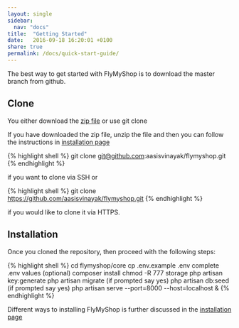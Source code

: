 ```yaml
---
layout: single
sidebar:
  nav: "docs"
title:  "Getting Started"
date:   2016-09-18 16:20:01 +0100
share: true
permalink: /docs/quick-start-guide/
---
```



The best way to get started with FlyMyShop is to download the master branch from github.

<h2>Clone</h2> 

You either download the [zip file](https://github.com/aasisvinayak/flymyshop/archive/master.zip) or use git clone


If you have downloaded the zip file, unzip the file and then you can follow the instructions in [installation page](https://flymyshop.com/docs/installation/)

{% highlight shell %}
git clone git@github.com:aasisvinayak/flymyshop.git
{% endhighlight %}

if you want to clone via SSH or

{% highlight shell %}
git clone https://github.com/aasisvinayak/flymyshop.git
{% endhighlight %}

if you would like to clone it via HTTPS.

<h2>Installation</h2>

Once you cloned the repository, then proceed with the following steps:

{% highlight shell %}
cd flymyshop/core
cp .env.example .env
complete .env values (optional)
composer install
chmod -R 777 storage
php artisan key:generate
php artisan migrate  (if prompted say yes)
php artisan db:seed (if prompted say yes)
php artisan serve --port=8000 --host=localhost &
{% endhighlight %}

Different ways to installing FlyMyShop is further discussed in the [installation page](https://flymyshop.com/docs/installation/)


